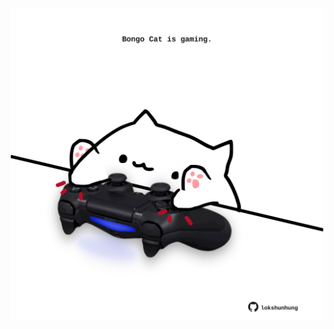 <!-- built at 05/05/2022, 20:00:49 UTC -->
<p align="center">
  <img width="500" height="500" src="./ReadmeImage.svg">
</p>
